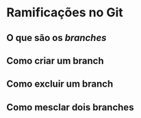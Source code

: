 # Ramificações no Git

## O que são os _branches_

## Como criar um branch
## Como excluir um branch
## Como mesclar dois branches
